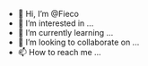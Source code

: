 - 👋 Hi, I’m @Fieco
- 👀 I’m interested in ...
- 🌱 I’m currently learning ...
- 💞️ I’m looking to collaborate on ...
- 📫 How to reach me ...

<!---
Fieco/Fieco is a ✨ special ✨ repository because its `README.md` (this file) appears on your GitHub profile.
You can click the Preview link to take a look at your changes.
--->
